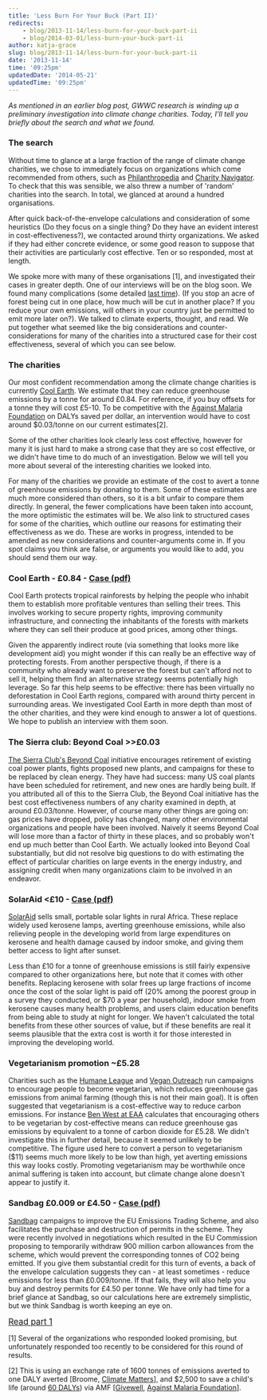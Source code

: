 ```yaml
---
title: 'Less Burn For Your Buck (Part II)'
redirects:
    - blog/2013-11-14/less-burn-for-your-buck-part-ii
    - blog/2014-03-01/less-burn-your-buck-part-ii
author: katja-grace
slug: blog/2013-11-14/less-burn-for-your-buck-part-ii
date: '2013-11-14'
time: '09:25pm'
updatedDate: '2014-05-21'
updatedTime: '09:25pm'
---
```

_As mentioned in an earlier blog post, GWWC research is winding up a preliminary investigation into climate change charities. Today, I'll tell you briefly about the search and what we found._

### The search

Without time to glance at a large fraction of the range of climate change charities, we chose to immediately focus on organizations which come recommended from others, such as [Philanthropedia](http://www.myphilanthropedia.org) and [Charity Navigator](http://www.charitynavigator.org). To check that this was sensible, we also threw a number of 'random' charities into the search. In total, we glanced at around a hundred organisations.

After quick back-of-the-envelope calculations and consideration of some heuristics (Do they focus on a single thing? Do they have an evident interest in cost-effectiveness?), we contacted around thirty organizations. We asked if they had either concrete evidence, or some good reason to suppose that their activities are particularly cost effective. Ten or so responded, most at length.

We spoke more with many of these organisations [1], and investigated their cases in greater depth. One of our interviews will be on the blog soon. We found many complications (some detailed [last time](http://www.givingwhatwecan.org/blog/2013-08-08/less-burn-for-your-buck-which-climate-charities-are-most-effective-in-reducing)). (If you stop an acre of forest being cut in one place, how much will be cut in another place? If you reduce your own emissions, will others in your country just be permitted to emit more later on?). We talked to climate experts, thought, and read. We put together what seemed like the big considerations and counter-considerations for many of the charities into a structured case for their cost effectiveness, several of which you can see below.

### The charities

Our most confident recommendation among the climate change charities is currently [Cool Earth](http://www.coolearth.org). We estimate that they can reduce greenhouse emissions by a tonne for around £0.84\. For reference, if you buy offsets for a tonne they will cost £5-10\. To be competitive with the [Against Malaria Foundation](http://www.againstmalaria.com) on DALYs saved per dollar, an intervention would have to cost around $0.03/tonne on our current estimates[2].

Some of the other charities look clearly less cost effective, however for many it is just hard to make a strong case that they are so cost effective, or we didn't have time to do much of an investigation. Below we will tell you more about several of the interesting charities we looked into.

For many of the charities we provide an estimate of the cost to avert a tonne of greenhouse emissions by donating to them. Some of these estimates are much more considered than others, so it is a bit unfair to compare them directly. In general, the fewer complications have been taken into account, the more optimistic the estimates will be. We also link to structured cases for some of the charities, which outline our reasons for estimating their effectiveness as we do. These are works in progress, intended to be amended as new considerations and counter-arguments come in. If you spot claims you think are false, or arguments you would like to add, you should send them our way.

### Cool Earth - £0.84 - [Case (pdf)](/files/coolearthreport.pdf)

Cool Earth protects tropical rainforests by helping the people who inhabit them to establish more profitable ventures than selling their trees. This involves working to secure property rights, improving community infrastructure, and connecting the inhabitants of the forests with markets where they can sell their produce at good prices, among other things.

Given the apparently indirect route (via something that looks more like development aid) you might wonder if this can really be an effective way of protecting forests. From another perspective though, if there is a community who already want to preserve the forest but can't afford not to sell it, helping them find an alternative strategy seems potentially high leverage. So far this help seems to be effective: there has been virtually no deforestation in Cool Earth regions, compared with around thirty percent in surrounding areas. We investigated Cool Earth in more depth than most of the other charities, and they were kind enough to answer a lot of questions. We hope to publish an interview with them soon.

### The Sierra club: Beyond Coal >>£0.03

[The Sierra Club's Beyond Coal](http://content.sierraclub.org/coal/) initiative encourages retirement of existing coal power plants, fights proposed new plants, and campaigns for these to be replaced by clean energy. They have had success: many US coal plants have been scheduled for retirement, and new ones are hardly being built. If you attributed all of this to the Sierra Club, the Beyond Coal initiative has the best cost effectiveness numbers of any charity examined in depth, at around £0.03/tonne. However, of course many other things are going on: gas prices have dropped, policy has changed, many other environmental organizations and people have been involved. Naively it seems Beyond Coal will lose more than a factor of thirty in these places, and so probably won't end up much better than Cool Earth. We actually looked into Beyond Coal substantially, but did not resolve big questions to do with estimating the effect of particular charities on large events in the energy industry, and assigning credit when many organizations claim to be involved in an endeavor.

### SolarAid <£10 - [Case (pdf)](/files/solaraidreport.pdf)

[SolarAid](http://www.solar-aid.org) sells small, portable solar lights in rural Africa. These replace widely used kerosene lamps, averting greenhouse emissions, while also relieving people in the developing world from large expenditures on kerosene and health damage caused by indoor smoke, and giving them better access to light after sunset.

Less than £10 for a tonne of greenhouse emissions is still fairly expensive compared to other organizations here, but note that it comes with other benefits. Replacing kerosene with solar frees up large fractions of income once the cost of the solar light is paid off (20% among the poorest group in a survey they conducted, or $70 a year per household), indoor smoke from kerosene causes many health problems, and users claim education benefits from being able to study at night for longer. We haven't calculated the total benefits from these other sources of value, but if these benefits are real it seems plausible that the extra cost is worth it for those interested in improving the developing world.

### Vegetarianism promotion ~£5.28

Charities such as the [Humane League](http://www.thehumaneleague.com) and [Vegan Outreach](http://www.veganoutreach.org) run campaigns to encourage people to become vegetarian, which reduces greenhouse gas emissions from animal farming (though this is not their main goal). It is often suggested that vegetarianism is a cost-effective way to reduce carbon emissions. For instance [Ben West at EAA](http://www.effectiveanimalactivism.org/top-animal-charities-and-climate-change) calculates that encouraging others to be vegetarian by cost-effective means can reduce greenhouse gas emissions by equivalent to a tonne of carbon dioxide for £5.28\. We didn't investigate this in further detail, because it seemed unlikely to be competitive. The figure used here to convert a person to vegetarianism ($11) seems much more likely to be low than high, yet averting emissions this way looks costly. Promoting vegetarianism may be worthwhile once animal suffering is taken into account, but climate change alone doesn't appear to justify it.

### Sandbag £0.009 or £4.50 - [Case (pdf)](/files/sandbagreport.pdf)

[Sandbag](http://www.sandbag.org.uk) campaigns to improve the EU Emissions Trading Scheme, and also facilitates the purchase and destruction of permits in the scheme. They were recently involved in negotiations which resulted in the EU Commission proposing to temporarily withdraw 900 million carbon allowances from the scheme, which would prevent the corresponding tonnes of CO2 being emitted. If you give them substantial credit for this turn of events, a back of the envelope calculation suggests they can - at least sometimes - reduce emissions for less than £0.009/tonne. If that fails, they will also help you buy and destroy permits for £4.50 per tonne. We have only had time for a brief glance at Sandbag, so our calculations here are extremely simplistic, but we think Sandbag is worth keeping an eye on.

[<big>Read part 1</big>](/blog/2013-08-08/less-burn-for-your-buck-which-climate-charities-are-most-effective-in-reducing)

[1] Several of the organizations who responded looked promising, but unfortunately responded too recently to be considered for this round of results.

[2] This is using an exchange rate of 1600 tonnes of emissions averted to one DALY averted [Broome, [Climate Matters](http://www.climatematters.net)], and $2,500 to save a child's life (around [60 DALYs](http://www.givingwhatwecan.org/where-to-give/methodology/qalys-and-dalys)) via AMF [[Givewell](http://www.givewell.org), [Against Malaria Foundation](http://www.againstmalaria.com)].